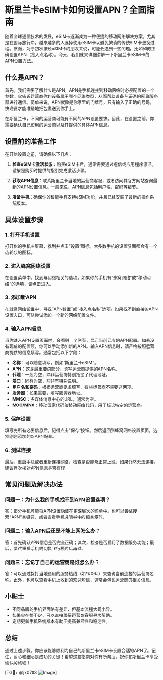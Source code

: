 # 斯里兰卡eSIM卡如何设置APN？全面指南

随着全球通信技术的发展，eSIM卡逐渐成为一种便捷的移动网络解决方案。尤其是在国际旅行中，越来越多的人选择使用eSIM卡以避免繁琐的传统SIM卡更换过程。然而，对于初次接触eSIM卡的朋友来说，可能会遇到一些问题，比如如何正确设置APN（接入点名称）。今天，我们就来详细讲解一下斯里兰卡eSIM卡的APN设置方法。

## 什么是APN？

首先，我们需要了解什么是APN。APN是手机连接到移动网络时必须配置的一个参数。它告诉运营商你的设备属于哪个网络类型，从而帮助设备与正确的网络服务器进行通信。简单来说，APN就像是你家里的门牌号，只有输入了正确的号码，快递员才能准确地把包裹送到你手上。

在斯里兰卡，不同的运营商可能有不同的APN设置要求。因此，在设置之前，你需要确认自己使用的运营商以及其提供的具体APN信息。

## 设置前的准备工作

在开始设置之前，请确保以下几点：

1. **检查eSIM卡激活状态**：购买eSIM卡后，通常需要通过短信或应用程序激活。请按照购买时提供的指引完成激活步骤。
   
2. **获取APN信息**：联系斯里兰卡当地的运营商客服，或者访问其官方网站查询最新的APN设置信息。一般来说，APN信息包括用户名、密码等细节。

3. **准备手机**：确保你的智能手机支持eSIM功能，并且已经安装了最新的操作系统版本。

## 具体设置步骤

### 1. 打开手机设置

打开你的手机主屏幕，找到并点击“设置”图标。大多数手机的设置界面都会有一个齿轮状的图标。

### 2. 进入蜂窝网络设置

在设置菜单中，找到与网络相关的选项。如果你的手机有“蜂窝网络”或“移动网络”的选项，请点击进入。

### 3. 添加新APN

在蜂窝网络设置中，寻找“APN设置”或“接入点名称”选项。如果找不到直接的APN设置入口，可以尝试添加一个新的网络配置文件。

### 4. 输入APN信息

当你进入APN设置页面时，会看到一个列表，显示当前已有的APN配置。如果没有现成的配置项，你可以手动添加新的APN。输入APN信息时，请严格按照运营商提供的信息填写。通常包括以下字段：

- **名称**：可以随意填写，例如“斯里兰卡eSIM”。
- **APN**：这是最重要的部分，填写运营商提供的APN名称。
- **代理**：一般为空，除非运营商特别指定了代理地址。
- **端口**：同样为空，除非有特殊说明。
- **用户名和密码**：根据运营商要求填写，有些运营商不需要这两项。
- **服务器**：如果需要，填写服务器地址。
- **MMSC**：多媒体消息中心的URL，通常为空。
- **MCC/MNC**：移动国家代码和移动网络代码，用于标识特定的运营商。

### 5. 保存设置

填写完所有必要信息后，记得点击“保存”按钮。然后返回到蜂窝网络设置页面，选择刚刚添加的新APN配置。

### 6. 测试连接

最后，重启手机或者重新连接网络，检查是否能够正常上网。如果仍然无法连接，建议再次核对APN信息是否有误。

## 常见问题及解决办法

### 问题一：为什么我的手机找不到APN设置选项？

答：部分手机可能将APN设置隐藏在更深层次的菜单中。你可以尝试搜索“APN”关键词，或者查看手机说明书中的相关章节。

### 问题二：输入APN后还是不能上网怎么办？

答：首先确认APN信息是否完全正确；其次，检查是否启用了数据服务功能；最后，尝试重启手机或切换飞行模式后再试。

### 问题三：忘记了自己的运营商是谁怎么办？

答：可以通过拨打当地通用的服务热线（如*#06#）来查询当前连接的运营商名称。此外，也可以查看手机上收到的欢迎短信，通常会包含运营商的相关信息。

## 小贴士

- 不同品牌的手机界面略有差异，但基本流程大同小异。
- 如果实在搞不定，可以直接联系运营商客服寻求帮助。
- 定期更新手机系统版本有助于提高兼容性和稳定性。

## 总结

通过上述步骤，你应该能够顺利为自己的斯里兰卡eSIM卡设置合适的APN了。记住，耐心和细心是成功的关键！希望这篇指南对你有所帮助，祝你在斯里兰卡享受愉快的旅程！

[TG💪+ @jx0703 ![Image](https://github.com/user-attachments/assets/dbca1d08-cadb-493c-b0ec-ad6f7a83f270)]